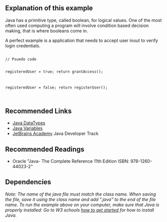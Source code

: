 ## Explanation of this example
<p>Java has a primitive type, called boolean, for logical values. One of the most often used computing a program will involve condition based decision making, that is where booleans come in.</p>

<p>A perfect example is a application that needs to accept user inout to verify login credentials.</p>


<code>
// Psuedo code 

registeredUser = true;
 return grantAccess();

registeredUser = false;
 return registerUser();
 
</code>








## Recommended Links
- [Java DataTypes](https://www.w3schools.com/java/java_data_types.asp)
- [Java Variables](https://www.w3schools.com/java/java_variables.asp)
- [JetBrains Academy](https://hyperskill.org/join/4ffedd54a) Java Developer Track

## Recommended Readings
- Oracle "Java- The Complete Reference 11th Edition ISBN: 978-1260-44023-2"

## Dependencies
<em> Note: The name of the java file must match the class name. When saving the file, save it using the class name and add ".java" to the end of the file name. To run the example above on your computer, make sure that Java is properly installed: Go to W3 schools [how to get started](https://www.w3schools.com/java/java_getstarted.asp>) for how to install Java. </em>